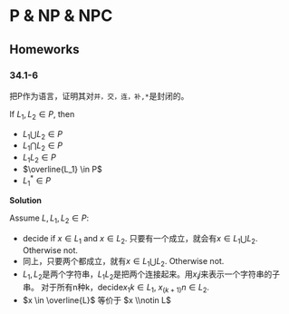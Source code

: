 # P & NP & NPC


## Homeworks

### 34.1-6

把P作为语言，证明其对`并，交，连，补,*`是封闭的。

If $L_1,L_2 \in P$, then

* $L_1 \bigcup L_2 \in P$
* $L_1 \bigcap L_2 \in P$
* $L_1 L_2 \in P$
* $\overline{L_1} \in P$
* $L_1^* \in P$

**Solution**

Assume $L,L_1,L_2 \in P$:

* decide if $x \in L_1$ and $x \in L_2$. 只要有一个成立，就会有$x \in L_1 \bigcup L_2$. Otherwise not.
* 同上，只要两个都成立，就有$x \in L_1 \bigcup L_2$. Otherwise not.
* $L_1,L_2$是两个字符串，$L_1L_2$是把两个连接起来。用$x_ij$来表示一个字符串的子串。
对于所有n种k，decide$x_1k \in L_1$, $x_(k+1)n \in L_2$.
* $x \in \overline{L}$ 等价于 $x \\notin L$
